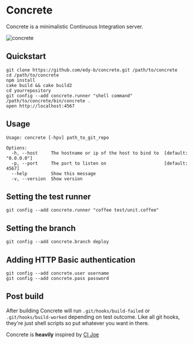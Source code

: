 # Concrete
Concrete is a minimalistic Continuous Integration server.

![concrete](http://dl.dropbox.com/u/1152970/concrete_screenshot_hi.png)

## Quickstart
    git clone https://github.com/edy-b/concrete.git /path/to/concrete
    cd /path/to/concrete
    npm install
    cake build && cake build2
    cd yourrepository
    git config --add concrete.runner "shell command"
    /path/to/concrete/bin/concrete .
    open http://localhost:4567

## Usage
    Usage: concrete [-hpv] path_to_git_repo

    Options:
      -h, --host     The hostname or ip of the host to bind to  [default: "0.0.0.0"]
      -p, --port     The port to listen on                      [default: 4567]
      --help         Show this message
      -v, --version  Show version

## Setting the test runner
    git config --add concrete.runner "coffee test/unit.coffee"

## Setting the branch
    git config --add concrete.branch deploy

## Adding HTTP Basic authentication
    git config --add concrete.user username
    git config --add concrete.pass password

## Post build
After building Concrete will run `.git/hooks/build-failed` or `.git/hooks/build-worked` depending on test outcome. Like all git hooks, they're just shell scripts so put whatever you want in there.


Concrete is **heavily** inspired by [CI Joe](https://github.com/defunkt/cijoe)
